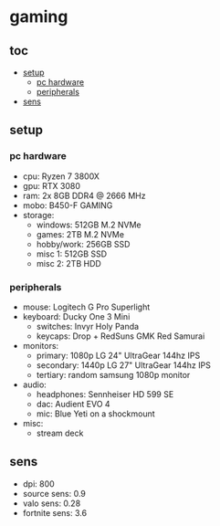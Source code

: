 # gaming

## toc

- [setup](#setup)
  - [pc hardware](#pc-hardware)
  - [peripherals](#peripherals)
- [sens](#sens)

## setup

### pc hardware
- cpu: Ryzen 7 3800X
- gpu: RTX 3080
- ram: 2x 8GB DDR4 @ 2666 MHz
- mobo: B450-F GAMING
- storage:
  - windows: 512GB M.2 NVMe
  - games: 2TB M.2 NVMe
  - hobby/work: 256GB SSD
  - misc 1: 512GB SSD
  - misc 2: 2TB HDD

### peripherals
- mouse: Logitech G Pro Superlight
- keyboard: Ducky One 3 Mini
  - switches: Invyr Holy Panda
  - keycaps: Drop + RedSuns GMK Red Samurai
- monitors:
  - primary: 1080p LG 24" UltraGear 144hz IPS
  - secondary: 1440p LG 27" UltraGear 144hz IPS
  - tertiary: random samsung 1080p monitor
- audio:
  - headphones: Sennheiser HD 599 SE
  - dac: Audient EVO 4
  - mic: Blue Yeti on a shockmount
- misc:
  - stream deck


## sens
- dpi: 800
- source sens: 0.9
- valo sens: 0.28
- fortnite sens: 3.6
